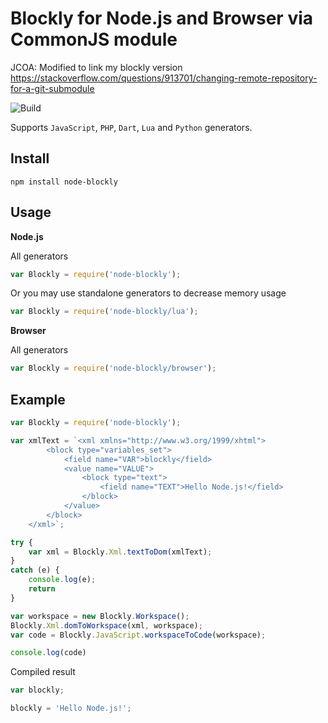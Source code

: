 # Blockly for Node.js and Browser via CommonJS module

JCOA: Modified to link my blockly version
https://stackoverflow.com/questions/913701/changing-remote-repository-for-a-git-submodule

![Build](https://travis-ci.org/mo4islona/node-blockly.svg?branch=master)


Supports `JavaScript`, `PHP`, `Dart`, `Lua` and `Python` generators.



## Install
```
npm install node-blockly
```
## Usage
**Node.js**

All generators
```js
var Blockly = require('node-blockly');
```
Or you may use standalone generators to decrease memory usage
```js 
var Blockly = require('node-blockly/lua');
```

**Browser**

All generators
```js
var Blockly = require('node-blockly/browser');
```

## Example

```js
var Blockly = require('node-blockly');

var xmlText = `<xml xmlns="http://www.w3.org/1999/xhtml">
        <block type="variables_set">
            <field name="VAR">blockly</field>
            <value name="VALUE">
                <block type="text">
                    <field name="TEXT">Hello Node.js!</field>
                </block>
            </value>
        </block>
    </xml>`;

try {
    var xml = Blockly.Xml.textToDom(xmlText);
}
catch (e) {
    console.log(e);
    return
}

var workspace = new Blockly.Workspace();
Blockly.Xml.domToWorkspace(xml, workspace);
var code = Blockly.JavaScript.workspaceToCode(workspace);

console.log(code)  
```
Compiled result

```js
var blockly; 

blockly = 'Hello Node.js!';
```
